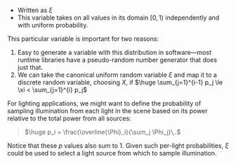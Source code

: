 - Written as $\xi$
- This variable takes on all values in its domain $[0, 1)$ independently and with uniform probability. 

This particular variable is important for two reasons:
1. Easy to generate a variable with this distribution in software—most runtime libraries have a pseudo-random number generator that does just that. 
2. We can take the canonical uniform random variable $\xi$ and map it to a discrete random variable, choosing $X$, if
   $\huge \sum_{j=1}^{i-1} p_j \le \xi < \sum_{j=1}^{i} p_j$

For lighting applications, we might want to define the probability of sampling illumination from each light in the scene based on its power relative to the total power from all sources:

> $\huge p_i = \frac{\overline{\Phi}_i}{\sum_j \Phi_j}\,.$

Notice that these $p$ values also sum to 1. Given such per-light probabilities, $\xi$ could be used to select a light source from which to sample illumination.

